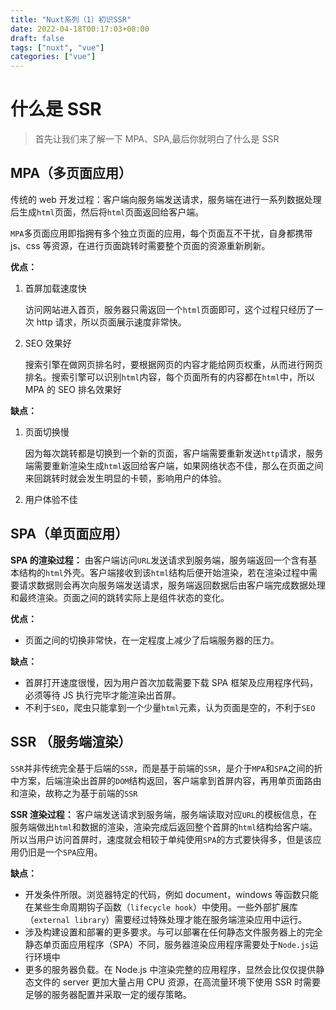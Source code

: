 ```yaml
---
title: "Nuxt系列（1）初识SSR"
date: 2022-04-18T00:17:03+08:00
draft: false
tags: ["nuxt", "vue"]
categories: ["vue"]
---
```


# 什么是 SSR

> 首先让我们来了解一下 MPA、SPA,最后你就明白了什么是 SSR

## MPA（多页面应用）

传统的 web 开发过程：客户端向服务端发送请求，服务端在进行一系列数据处理后生成`html`页面，然后将`html`页面返回给客户端。

`MPA`多页面应用即指拥有多个独立页面的应用，每个页面互不干扰，自身都携带 js、css 等资源，在进行页面跳转时需要整个页面的资源重新刷新。

**优点：**

1. 首屏加载速度快

   访问网站进入首页，服务器只需返回一个`html`页面即可，这个过程只经历了一次 http 请求，所以页面展示速度非常快。

2. SEO 效果好

   搜索引擎在做网页排名时，要根据网页的内容才能给网页权重，从而进行网页排名。搜索引擎可以识别`html`内容，每个页面所有的内容都在`html`中，所以 MPA 的 SEO 排名效果好

**缺点：**

1. 页面切换慢

   因为每次跳转都是切换到一个新的页面，客户端需要重新发送`http`请求，服务端需要重新渲染生成`html`返回给客户端，如果网络状态不佳，那么在页面之间来回跳转时就会发生明显的卡顿，影响用户的体验。

2. 用户体验不佳

## SPA（单页面应用）

**SPA 的渲染过程：** 由客户端访问`URL`发送请求到服务端，服务端返回一个含有基本结构的`html`外壳。客户端接收到该`html`结构后便开始渲染，若在渲染过程中需要请求数据则会再次向服务端发送请求，服务端返回数据后由客户端完成数据处理和最终渲染。页面之间的跳转实际上是组件状态的变化。

**优点：**

- 页面之间的切换非常快，在一定程度上减少了后端服务器的压力。

**缺点：**

- 首屏打开速度很慢，因为用户首次加载需要下载 SPA 框架及应用程序代码，必须等待 JS 执行完毕才能渲染出首屏。
- 不利于`SEO`，爬虫只能拿到一个少量`html`元素，认为页面是空的，不利于`SEO`

## SSR （服务端渲染）

`SSR`并非传统完全基于后端的`SSR`，而是基于前端的`SSR`，是介于`MPA`和`SPA`之间的折中方案，后端渲染出首屏的`DOM`结构返回，客户端拿到首屏内容，再用单页面路由和渲染，故称之为基于前端的`SSR`

**SSR 渲染过程：** 客户端发送请求到服务端，服务端读取对应`URL`的模板信息，在服务端做出`html`和数据的渲染，渲染完成后返回整个首屏的`html`结构给客户端。所以当用户访问首屏时，速度就会相较于单纯使用`SPA`的方式要快得多，但是该应用仍旧是一个`SPA`应用。

**缺点：**

- 开发条件所限。浏览器特定的代码，例如 document，windows 等函数只能在某些生命周期钩子函数（`lifecycle hook`）中使用。一些外部扩展库（`external library`）需要经过特殊处理才能在服务端渲染应用中运行。
- 涉及构建设置和部署的更多要求。与可以部署在任何静态文件服务器上的完全静态单页面应用程序（SPA）不同，服务器渲染应用程序需要处于`Node.js`运行环境中
- 更多的服务器负载。在 Node.js 中渲染完整的应用程序，显然会比仅仅提供静态文件的 server 更加大量占用 CPU 资源，在高流量环境下使用 SSR 时需要足够的服务器配置并采取一定的缓存策略。
